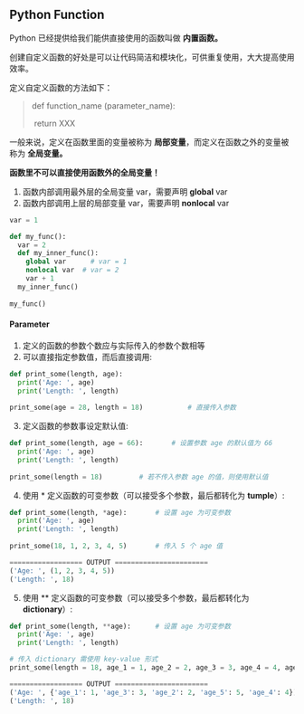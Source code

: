 ## Python Function

Python 已经提供给我们能供直接使用的函数叫做 **内置函数。**

创建自定义函数的好处是可以让代码简洁和模块化，可供重复使用，大大提高使用效率。

定义自定义函数的方法如下：

> def function_name (parameter_name):
>
> ​           return XXX

一般来说，定义在函数里面的变量被称为 **局部变量**，而定义在函数之外的变量被称为 **全局变量。**

**函数里不可以直接使用函数外的全局变量！**

1. 函数内部调用最外层的全局变量 var，需要声明 **global** var
2. 函数内部调用上层的局部变量 var，需要声明 **nonlocal** var

```python
var = 1

def my_func():
  var = 2
  def my_inner_func():
    global var		# var = 1
    nonlocal var  # var = 2
    var + 1
  my_inner_func()
  
my_func()
```

#### Parameter

1. 定义的函数的参数个数应与实际传入的参数个数相等
2. 可以直接指定参数值，而后直接调用:

```python
def print_some(length, age):
  print('Age: ', age)
  print('Length: ', length)
  
print_some(age = 28, length = 18)			# 直接传入参数
```

3. 定义函数的参数事设定默认值:

```python
def print_some(length, age = 66):		# 设置参数 age 的默认值为 66
  print('Age: ', age)
  print('Length: ', length)
  
print_some(length = 18)			# 若不传入参数 age 的值，则使用默认值
```

4. 使用 * 定义函数的可变参数（可以接受多个参数，最后都转化为 **tumple**）:

```python
def print_some(length, *age):		# 设置 age 为可变参数
  print('Age: ', age)
  print('Length: ', length)
  
print_some(18, 1, 2, 3, 4, 5)		# 传入 5 个 age 值

================== OUTPUT =======================
('Age: ', (1, 2, 3, 4, 5))
('Length: ', 18)
```

5. 使用 ** 定义函数的可变参数（可以接受多个参数，最后都转化为 **dictionary**）:

```python
def print_some(length, **age):		# 设置 age 为可变参数
  print('Age: ', age)
  print('Length: ', length)

# 传入 dictionary 需使用 key-value 形式 
print_some(length = 18, age_1 = 1, age_2 = 2, age_3 = 3, age_4 = 4, age_5 = 5)		

================== OUTPUT =======================
('Age: ', {'age_1': 1, 'age_3': 3, 'age_2': 2, 'age_5': 5, 'age_4': 4})
('Length: ', 18)
```

